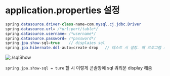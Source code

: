 # application.properties 설정

```java
spring.datasource.driver-class-name=com.mysql.cj.jdbc.Driver
spring.datasource.url= /*url:port/table*/
spring.datasource.username= /*username*/
spring.datasource.password= /*password*/
spring.jpa.show-sql=true    // displaies sql
spring.jpa.hibernate.ddl-auto=create-drop   // 테스트 시 설정. 매 프로그램 시작마다 테이블 초기화됨
```

![./sqlShow](./sqlShow)

`spring.jpa.show-sql = ture` 할 시 이렇게 콘솔창에 sql 쿼리문 display 해줌
